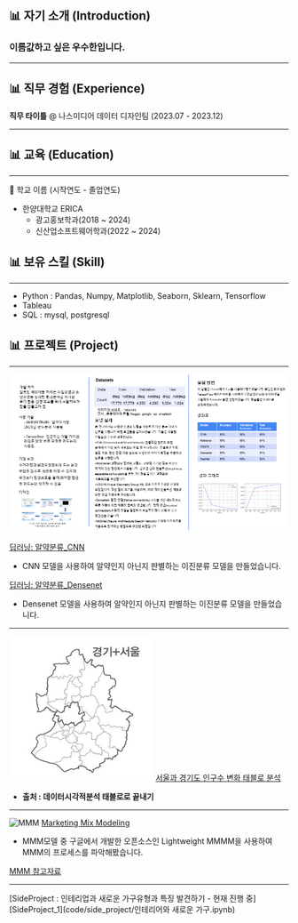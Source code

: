 ## 📊 자기 소개 (Introduction)

### 이름값하고 싶은 우수한입니다.

------

## 📊 직무 경험 (Experience)

**직무 타이틀** @ 나스미디어 데이터 디자인팀 (2023.07 - 2023.12)

------

## 📊 교육 (Education)
------
🏫 학교 이름 (시작연도 - 졸업연도)

- 한양대학교 ERICA
    - 광고홍보학과(2018 ~ 2024)
    - 신산업소프트웨어학과(2022 ~ 2024)


## 📊 보유 스킬 (Skill)
------
- Python : Pandas, Numpy, Matplotlib, Seaborn, Sklearn, Tensorflow
- Tableau
- SQL : mysql, postgresql

## 📊 프로젝트 (Project)
------
![trash](assets/img/알약분류.png)

[딥러닝: 알약분류_CNN](code/알약분류/알약분류_CNN.ipynb)

- CNN 모델을 사용하여 알약인지 아닌지 판별하는 이진분류 모델을 만들었습니다.

[딥러닝: 알약분류_Densenet](code/알약분류/알약분류(densenet).ipynb)

- Densenet 모델을 사용하여 알약인지 아닌지 판별하는 이진분류 모델을 만들었습니다.

------


![서울경기](assets/img/서울경기.jpg)
[서울과 경기도 인구수 변화 태블로 분석](https://public.tableau.com/shared/RG267R9T4?:display_count=n&:origin=viz_share_link)

- **출처 : 데이터시각적분석 태블로로 끝내기**

------


![MMM](assets/img/MMM.jpg)
[Marketing Mix Modeling](code/MMM/lightweight_mmm.ipynb)

- MMM모델 중 구글에서 개발한 오픈소스인 Lightweight MMMM을 사용하여 MMM의 프로세스를 파악해봤습니다.

[MMM 참고자료](https://xlnt415.notion.site/Operationalizing-Modern-MMM-For-Your-Brand-2e01f5be7f834d16afece31deac0b8dc?pvs=4)

------


[SideProject : 인테리업과 새로운 가구유형과 특징 발견하기 - 현재 진행 중]
[SideProject_1](code/side_project/인테리어와 새로운 가구.ipynb)
